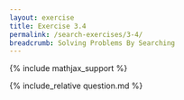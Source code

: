```yaml
---
layout: exercise
title: Exercise 3.4
permalink: /search-exercises/3-4/
breadcrumb: Solving Problems By Searching
---
```


{% include mathjax_support %}

<div><i class="arrow-up loader" data-chapter="search-exercises" data-exercise="ex_4" data-rating="0"></i></div>
{% include_relative question.md %}
